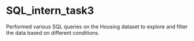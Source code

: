 # SQL_intern_task3
Performed various SQL queries on the Housing dataset to explore and filter the data based on different conditions.
